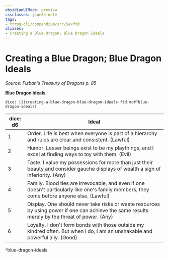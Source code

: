 ```yaml
---
obsidianUIMode: preview
cssclasses: json5e-note
tags:
- ttrpg-cli/compendium/src/5e/ftd
aliases:
- Creating a Blue Dragon; Blue Dragon Ideals
---
```

# Creating a Blue Dragon; Blue Dragon Ideals
*Source: Fizban's Treasury of Dragons p. 85* 

**Blue Dragon Ideals**

`dice: [](creating-a-blue-dragon-blue-dragon-ideals-ftd.md#^blue-dragon-ideals)`

| dice: d6 | Ideal |
|----------|-------|
| 1 | Order. Life is best when everyone is part of a hierarchy and rules are clear and consistent. (Lawful) |
| 2 | Humor. Lesser beings exist to be my playthings, and I excel at finding ways to toy with them. (Evil) |
| 3 | Taste. I value my possessions for more than just their beauty and consider gauche displays of wealth a sign of inferiority. (Any) |
| 4 | Family. Blood ties are irrevocable, and even if one doesn't particularly like one's family members, they come before anyone else. (Lawful) |
| 5 | Display. One should never take risks or waste resources by using power if one can achieve the same results merely by the threat of power. (Any) |
| 6 | Loyalty. I don't form bonds with those outside my kindred often. But when I do, I am an unshakable and powerful ally. (Good) |
^blue-dragon-ideals